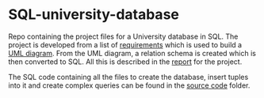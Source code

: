 # SQL-university-database
Repo containing the project files for a University database in SQL.
The project is developed from a list of [requirements](https://github.com/albertonietos/university-database/blob/master/project1.pdf) which is used to build a 
[UML diagram](https://github.com/albertonietos/university-database/blob/master/report/UML_project_1.png).
From the UML diagram, a relation schema is created which is then converted to SQL.
All this is described in the [report](https://github.com/albertonietos/university-database/blob/master/report/main.pdf) for the project. 

The SQL code containing all the files to create the database, insert tuples into it and create complex queries can be found in the [source code](https://github.com/albertonietos/university-database/tree/master/src) folder.
